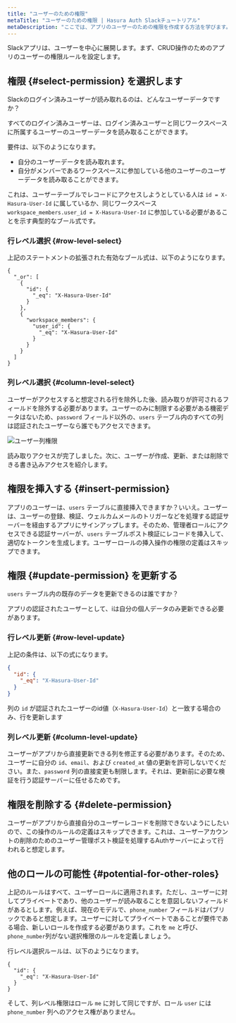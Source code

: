 ```yaml
---
title: "ユーザーのための権限"
metaTitle: "ユーザーのための権限 | Hasura Auth Slackチュートリアル"
metaDescription: "ここでは、アプリのユーザーのための権限を作成する方法を学びます。"
---
```


Slackアプリは、ユーザーを中心に展開します。まず、CRUD操作のためのアプリのユーザーの権限ルールを設定します。

## 権限 {#select-permission} を選択します

Slackのログイン済みユーザーが読み取れるのは、どんなユーザーデータですか？

すべてのログイン済みユーザーは、ログイン済みユーザーと同じワークスペースに所属するユーザーのユーザーデータを読み取ることができます。

要件は、以下のようになります。

- 自分のユーザーデータを読み取れます。
- 自分がメンバーであるワークスペースに参加している他のユーザーのユーザーデータを読み取ることができます。

これは、ユーザーテーブルでレコードにアクセスしようとしている人は `id = X-Hasura-User-Id` に属しているか、同じワークスペース `workspace_members.user_id = X-Hasura-User-Id` に参加している必要があることを示す典型的なブール式です。

### 行レベル選択 {#row-level-select}

上記のステートメントの拡張された有効なブール式は、以下のようになります。

```
{
  "_or": [
    {
      "id": {
        "_eq": "X-Hasura-User-Id"
      }
    },
    {
      "workspace_members": {
        "user_id": {
          "_eq": "X-Hasura-User-Id"
        }
      }
    }
  ]
}
```

### 列レベル選択 {#column-level-select}

ユーザーがアクセスすると想定される行を除外した後、読み取りが許可されるフィールドを除外する必要があります。ユーザーのみに制限する必要がある機密データはないため、`password` フィールド以外の、`users` テーブル内のすべての列は認証されたユーザーなら誰でもアクセスできます。

![ユーザー列権限](https://graphql-engine-cdn.hasura.io/learn-hasura/assets/graphql-hasura-auth/slack-users-select-columns.png)

読み取りアクセスが完了しました。次に、ユーザーが作成、更新、または削除できる書き込みアクセスを紹介します。

## 権限を挿入する {#insert-permission}

アプリのユーザーは、`users` テーブルに直接挿入できますか？いいえ。ユーザーは、ユーザーの登録、検証、ウェルカムメールのトリガーなどを処理する認証サーバーを経由するアプリにサインアップします。そのため、管理者ロールにアクセスできる認証サーバーが、`users` テーブルポスト検証にレコードを挿入して、適切なトークンを生成します。ユーザーロールの挿入操作の権限の定義はスキップできます。

## 権限 {#update-permission} を更新する

`users` テーブル内の既存のデータを更新できるのは誰ですか？

アプリの認証されたユーザーとして、iは自分の個人データのみ更新できる必要があります。

### 行レベル更新 {#row-level-update}

上記の条件は、以下の式になります。

```json
{
  "id": {
    "_eq": "X-Hasura-User-Id"
  }
}
```

列の `id` が認証されたユーザーのid値（`X-Hasura-User-Id`）と一致する場合のみ、行を更新します

### 列レベル更新 {#column-level-update}

ユーザーがアプリから直接更新できる列を修正する必要があります。そのため、ユーザーに自分の `id`、`email`、および `created_at` 値の更新を許可しないでください。また、`password` 列の直接変更も制限します。それは、更新前に必要な検証を行う認証サーバーに任せるためです。

## 権限を削除する {#delete-permission}

ユーザーがアプリから直接自分のユーザーレコードを削除できないようにしたいので、この操作のルールの定義はスキップできます。これは、ユーザーアカウントの削除のためのユーザー管理ポスト検証を処理するAuthサーバーによって行われると想定します。

## 他のロールの可能性 {#potential-for-other-roles}

上記のルールはすべて、ユーザーロールに適用されます。ただし、ユーザーに対してプライベートであり、他のユーザーが読み取ることを意図しないフィールドがあるとします。例えば、現在のモデルで、`phone_number` フィールドはパブリックであると想定します。ユーザーに対してプライベートであることが要件である場合、新しいロールを作成する必要があります。これを `me` と呼び、 `phone_number`列がない選択権限のルールを定義しましょう。

行レベル選択ルールは、以下のようになります。

```
{
  "id": {
    "_eq": "X-Hasura-User-Id"
  }
}
```

そして、列レベル権限はロール `me` に対して同じですが、ロール `user` には `phone_number` 列へのアクセス権がありません。
